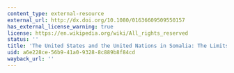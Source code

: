 ```yaml
---
content_type: external-resource
external_url: http://dx.doi.org/10.1080/01636609509550157
has_external_license_warning: true
license: https://en.wikipedia.org/wiki/All_rights_reserved
status: ''
title: 'The United States and the United Nations in Somalia: The Limits of Involvement'
uid: a6e228ce-56b9-41a0-9328-8c889b8f84cd
wayback_url: ''
---
```

